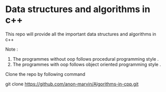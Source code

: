 # Data structures and algorithms in c++ 
This repo will provide all the important data structures and algorithms in c++ 


Note : 
1) The programmes without oop follows procedural programming style .
2) The programmes with oop follows object oriented  programming style .

Clone the repo by following command 

git clone https://github.com/anon-marvin/Algorithms-in-cpp.git
